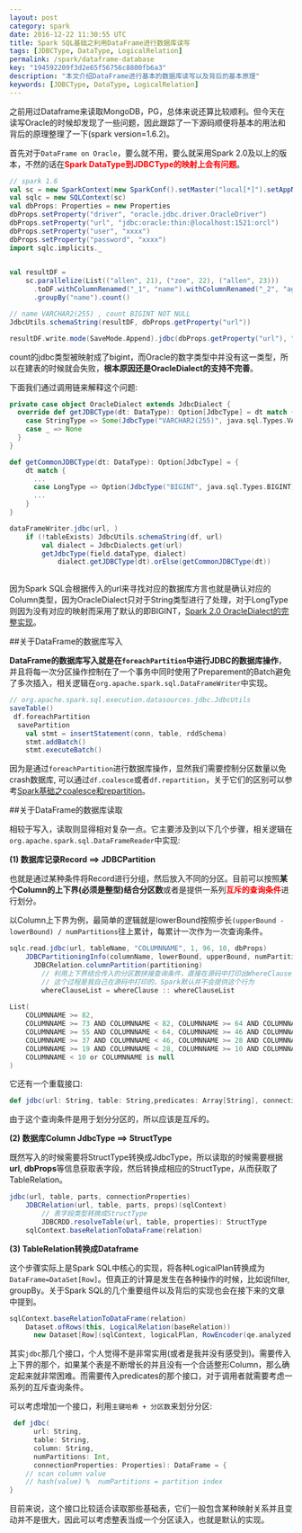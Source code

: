 ```yaml
---
layout: post
category: spark
date: 2016-12-22 11:30:55 UTC
title: Spark SQL基础之利用DataFrame进行数据库读写
tags: [JDBCType, DataType, LogicalRelation]
permalink: /spark/dataframe-database
key: "194592209f3d2e65f56756c8800fb6a3" 
description: "本文介绍DataFrame进行基本的数据库读写以及背后的基本原理"
keywords: [JDBCType, DataType, LogicalRelation]
---
```


之前用过Dataframe来读取MongoDB，PG，总体来说还算比较顺利。但今天在读写Oracle的时候却发现了一些问题，因此跟踪了一下源码顺便将基本的用法和背后的原理整理了一下(spark version=1.6.2)。

首先对于`DataFrame on Oracle`，要么就不用，要么就采用Spark 2.0及以上的版本，不然的话在<b style="color:red">Spark DataType到JDBCType的映射上会有问题</b>。

```scala
// spark 1.6
val sc = new SparkContext(new SparkConf().setMaster("local[*]").setAppName("Oracle Connection"))
val sqlc = new SQLContext(sc)
val dbProps: Properties = new Properties
dbProps.setProperty("driver", "oracle.jdbc.driver.OracleDriver")
dbProps.setProperty("url", "jdbc:oracle:thin:@localhost:1521:orcl")
dbProps.setProperty("user", "xxxx")
dbProps.setProperty("password", "xxxx")
import sqlc.implicits._

  
val resultDF =
    sc.parallelize(List(("allen", 21), ("zoe", 22), ("allen", 23)))
      .toDF.withColumnRenamed("_1", "name").withColumnRenamed("_2", "age")
      .groupBy("name").count()

// name VARCHAR2(255) , count BIGINT NOT NULL
JdbcUtils.schemaString(resultDF, dbProps.getProperty("url"))

resultDF.write.mode(SaveMode.Append).jdbc(dbProps.getProperty("url"), "xxxx", dbProps)
```

count的jdbc类型被映射成了bigint，而Oracle的数字类型中并没有这一类型，所以在建表的时候就会失败，<b class="highlight">根本原因还是OracleDialect的支持不完善</b>。

下面我们通过调用链来解释这个问题:

```scala
private case object OracleDialect extends JdbcDialect {
  override def getJDBCType(dt: DataType): Option[JdbcType] = dt match {
    case StringType => Some(JdbcType("VARCHAR2(255)", java.sql.Types.VARCHAR))
    case _ => None
  }
}
```
```scala
def getCommonJDBCType(dt: DataType): Option[JdbcType] = {
    dt match {
      ...
      case LongType => Option(JdbcType("BIGINT", java.sql.Types.BIGINT))
      ...
    }
}

dataFrameWriter.jdbc(url, )
    if (!tableExists) JdbcUtils.schemaString(df, url)
        val dialect = JdbcDialects.get(url)
        getJdbcType(field.dataType, dialect)
            dialect.getJDBCType(dt).orElse(getCommonJDBCType(dt))
            
```

因为Spark SQL会根据传入的url来寻找对应的数据库方言也就是确认对应的Column类型，因为OracleDialect只对于String类型进行了处理，对于LongType则因为没有对应的映射而采用了默认的即BIGINT，[Spark 2.0 OracleDialect的完整实现](https://github.com/apache/spark/blob/branch-2.1/sql/core/src/main/scala/org/apache/spark/sql/jdbc/OracleDialect.scala)。


##关于DataFrame的数据库写入

<b class="highlight">DataFrame的数据库写入就是在`foreachPartition`中进行JDBC的数据库操作</b>，并且将每一次分区操作控制在了一个事务中同时使用了Preparement的Batch避免了多次插入，相关逻辑在`org.apache.spark.sql.DataFrameWriter`中实现。

```scala
// org.apache.spark.sql.execution.datasources.jdbc.JdbcUtils
saveTable()
 df.foreachPartition
  savePartition
    val stmt = insertStatement(conn, table, rddSchema)
    stmt.addBatch()
    stmt.executeBatch()
```

因为是通过`foreachPartition`进行数据库操作，显然我们需要控制分区数量以免crash数据库, 可以通过`df.coalesce`或者`df.repartition`，关于它们的区别可以参考[Spark基础之coalesce和repartition](/spark/partitions/coalesce-repartition)。

##关于DataFrame的数据库读取

相较于写入，读取则显得相对复杂一点。它主要涉及到以下几个步骤，相关逻辑在`org.apache.spark.sql.DataFrameReader`中实现:

<b class="highlight">(1) 数据库记录Record ==> JDBCPartition</b>

也就是通过某种条件将Record进行分组，然后放入不同的分区。目前可以按照**某个Column的上下界(必须是整型)结合分区数**或者是提供一系列<b style="color:red">互斥的查询条件</b>进行划分。

以Column上下界为例，最简单的逻辑就是lowerBound按照步长`(upperBound - lowerBound) / numPartitions`往上累计，每累计一次作为一次查询条件。

```scala
sqlc.read.jdbc(url, tableName, "COLUMNNAME", 1, 96, 10, dbProps)
    JDBCPartitioningInfo(columnName, lowerBound, upperBound, numPartitions)
      JDBCRelation.columnPartition(partitioning)
        // 利用上下界结合传入的分区数拼接查询条件，直接在源码中打印出WhereClause
        // 这个过程是我自己在源码中打印的，Spark默认并不会提供这个行为
        whereClauseList = whereClause :: whereClauseList
        
List(
    COLUMNNAME >= 82, 
    COLUMNNAME >= 73 AND COLUMNNAME < 82, COLUMNNAME >= 64 AND COLUMNNAME < 73,      
    COLUMNNAME >= 55 AND COLUMNNAME < 64, COLUMNNAME >= 46 AND COLUMNNAME < 55,      
    COLUMNNAME >= 37 AND COLUMNNAME < 46, COLUMNNAME >= 28 AND COLUMNNAME < 37,      
    COLUMNNAME >= 19 AND COLUMNNAME < 28, COLUMNNAME >= 10 AND COLUMNNAME < 19,      
    COLUMNNAME < 10 or COLUMNNAME is null
)
```

它还有一个重载接口: 

```scala
def jdbc(url: String, table: String,predicates: Array[String], connectionProperties: Properties): DataFrame
```

由于这个查询条件是用于划分分区的，所以应该是互斥的。

<b class="highlight">(2) 数据库Column JdbcType ==> StructType</b>

既然写入的时候需要将StructType转换成JdbcType，所以读取的时候需要根据**url**, **dbProps**等信息获取表字段，然后转换成相应的StructType，从而获取了TableRelation。

```scala
jdbc(url, table, parts, connectionProperties)
    JDBCRelation(url, table, parts, props)(sqlContext)
        // 表字段类型转换成StructType
        JDBCRDD.resolveTable(url, table, properties): StructType
    sqlContext.baseRelationToDataFrame(relation)        
```

<b class="highlight">(3) TableRelation转换成Dataframe</b>

这个步骤实际上是Spark SQL中核心的实现，将各种LogicalPlan转换成为`DataFrame=DataSet[Row]`。但真正的计算是发生在各种操作的时候，比如说filter, groupBy。关于Spark SQL的几个重要组件以及背后的实现也会在接下来的文章中提到。

```scala
sqlContext.baseRelationToDataFrame(relation)        
    Dataset.ofRows(this, LogicalRelation(baseRelation))
      new Dataset[Row](sqlContext, logicalPlan, RowEncoder(qe.analyzed.schema))
```

其实`jdbc`那几个接口，个人觉得不是非常实用(或者是我并没有感受到)。需要传入上下界的那个，如果某个表是不断增长的并且没有一个合适整形Column，那么确定起来就非常困难。而需要传入predicates的那个接口，对于调用者就需要考虑一系列的互斥查询条件。

可以考虑增加一个接口，利用`主键哈希 + 分区数`来划分分区:

```scala
 def jdbc(
      url: String,
      table: String,
      column: String,
      numPartitions: Int,
      connectionProperties: Properties): DataFrame = { 
    // scan column value    
    // hash(value) %  numPartitions = partition index
}
```

目前来说，这个接口比较适合读取那些基础表，它们一般包含某种映射关系并且变动并不是很大，因此可以考虑整表当成一个分区读入，也就是默认的实现。




